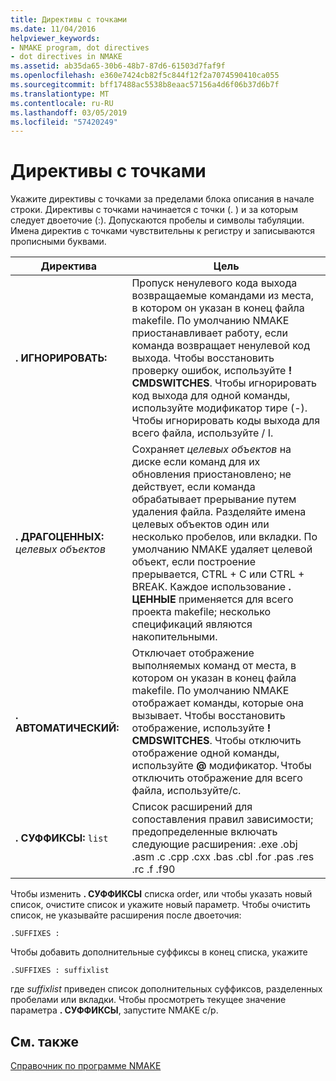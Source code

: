 ```yaml
---
title: Директивы с точками
ms.date: 11/04/2016
helpviewer_keywords:
- NMAKE program, dot directives
- dot directives in NMAKE
ms.assetid: ab35da65-30b6-48b7-87d6-61503d7faf9f
ms.openlocfilehash: e360e7424cb82f5c844f12f2a7074590410ca055
ms.sourcegitcommit: bff17488ac5538b8eaac57156a4d6f06b37d6b7f
ms.translationtype: MT
ms.contentlocale: ru-RU
ms.lasthandoff: 03/05/2019
ms.locfileid: "57420249"
---
```

# <a name="dot-directives"></a>Директивы с точками

Укажите директивы с точками за пределами блока описания в начале строки. Директивы с точками начинается с точки (. ) и за которым следует двоеточие (:). Допускаются пробелы и символы табуляции. Имена директив с точками чувствительны к регистру и записываются прописными буквами.

|Директива|Цель|
|---------------|-------------|
|**. ИГНОРИРОВАТЬ:**|Пропуск ненулевого кода выхода возвращаемые командами из места, в котором он указан в конец файла makefile. По умолчанию NMAKE приостанавливает работу, если команда возвращает ненулевой код выхода. Чтобы восстановить проверку ошибок, используйте **! CMDSWITCHES**. Чтобы игнорировать код выхода для одной команды, используйте модификатор тире (-). Чтобы игнорировать коды выхода для всего файла, используйте / I.|
|**. ДРАГОЦЕННЫХ:** *целевых объектов*|Сохраняет *целевых объектов* на диске если команд для их обновления приостановлено; не действует, если команда обрабатывает прерывание путем удаления файла. Разделяйте имена целевых объектов один или несколько пробелов, или вкладки. По умолчанию NMAKE удаляет целевой объект, если построение прерывается, CTRL + C или CTRL + BREAK. Каждое использование **. ЦЕННЫЕ** применяется для всего проекта makefile; несколько спецификаций являются накопительными.|
|**. АВТОМАТИЧЕСКИЙ:**|Отключает отображение выполняемых команд от места, в котором он указан в конец файла makefile. По умолчанию NMAKE отображает команды, которые она вызывает. Чтобы восстановить отображение, используйте **! CMDSWITCHES**. Чтобы отключить отображение одной команды, используйте **@** модификатор. Чтобы отключить отображение для всего файла, используйте/с.|
|**. СУФФИКСЫ:** `list`|Список расширений для сопоставления правил зависимости; предопределенные включать следующие расширения: .exe .obj .asm .c .cpp .cxx .bas .cbl .for .pas .res .rc .f .f90|

Чтобы изменить **. СУФФИКСЫ** списка order, или чтобы указать новый список, очистите список и укажите новый параметр. Чтобы очистить список, не указывайте расширения после двоеточия:

```
.SUFFIXES :
```

Чтобы добавить дополнительные суффиксы в конец списка, укажите

```
.SUFFIXES : suffixlist
```

где *suffixlist* приведен список дополнительных суффиксов, разделенных пробелами или вкладки. Чтобы просмотреть текущее значение параметра **. СУФФИКСЫ**, запустите NMAKE с/p.

## <a name="see-also"></a>См. также

[Справочник по программе NMAKE](../build/nmake-reference.md)
